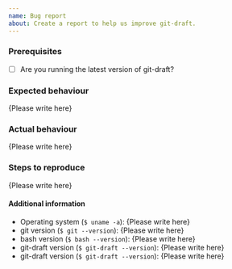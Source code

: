 ```yaml
---
name: Bug report
about: Create a report to help us improve git-draft.
---
```


<!--- Please replace `{Please write here}` with your answers as best you can. -->
<!--- If you're unsure about any of these, don't hesitate to ask. We're here to help! -->

### Prerequisites
<!--- Put an `x` in all the boxes that apply. -->
* [ ] Are you running the latest version of git-draft?

### Expected behaviour

{Please write here}

### Actual behaviour

{Please write here}

### Steps to reproduce

{Please write here}

#### Additional information

* Operating system (`$ uname -a`): {Please write here}
* git version (`$ git --version`): {Please write here}
* bash version (`$ bash --version`): {Please write here}
* git-draft version (`$ git-draft --version`): {Please write here}
* git-draft version (`$ git-draft --version`): {Please write here}


